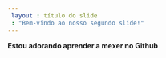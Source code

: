 ```yaml
---
 layout : título do slide
 : "Bem-vindo ao nosso segundo slide!"
---
```

**Estou adorando aprender a mexer no Github**

